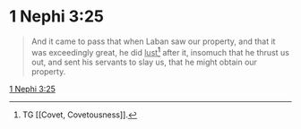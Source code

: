 # 1 Nephi 3:25

> And it came to pass that when Laban saw our property, and that it was exceedingly great, he did <u>lust</u>[^a] after it, insomuch that he thrust us out, and sent his servants to slay us, that he might obtain our property.

[1 Nephi 3:25](https://www.churchofjesuschrist.org/study/scriptures/bofm/1-ne/3?lang=eng&id=p25#p25)


[^a]: TG [[Covet, Covetousness]].
